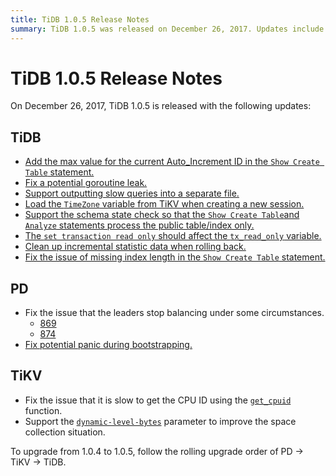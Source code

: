 ```yaml
---
title: TiDB 1.0.5 Release Notes
summary: TiDB 1.0.5 was released on December 26, 2017. Updates include adding max value for Auto_Increment ID, fixing goroutine leak, supporting output of slow queries to separate file, loading TimeZone variable from TiKV, and more. PD fixes include balancing leaders and potential panic during bootstrapping. TiKV fixes slow CPU ID retrieval and supports dynamic-level-bytes parameter. Upgrade order is PD -> TiKV -> TiDB.
---
```


# TiDB 1.0.5 Release Notes

On December 26, 2017, TiDB 1.0.5 is released with the following updates:

## TiDB

- [Add the max value for the current Auto_Increment ID in the `Show Create Table` statement.](https://github.com/pingcap/tidb/pull/5489)
- [Fix a potential goroutine leak.](https://github.com/pingcap/tidb/pull/5486)
- [Support outputting slow queries into a separate file.](https://github.com/pingcap/tidb/pull/5484)
- [Load the `TimeZone` variable from TiKV when creating a new session.](https://github.com/pingcap/tidb/pull/5479)
- [Support the schema state check so that the `Show Create Table`and `Analyze` statements process the public table/index only.](https://github.com/pingcap/tidb/pull/5474)
- [The `set transaction read only` should affect the `tx_read_only` variable.](https://github.com/pingcap/tidb/pull/5491)
- [Clean up incremental statistic data when rolling back.](https://github.com/pingcap/tidb/pull/5391)
- [Fix the issue of missing index length in the `Show Create Table` statement.](https://github.com/pingcap/tidb/pull/5421)

## PD

- Fix the issue that the leaders stop balancing under some circumstances.
    - [869](https://github.com/pingcap/pd/pull/869)
    - [874](https://github.com/pingcap/pd/pull/874)
- [Fix potential panic during bootstrapping.](https://github.com/pingcap/pd/pull/889)

## TiKV

- Fix the issue that it is slow to get the CPU ID using the [`get_cpuid`](https://github.com/pingcap/tikv/pull/2611) function.
- Support the [`dynamic-level-bytes`](https://github.com/pingcap/tikv/pull/2605) parameter to improve the space collection situation.

To upgrade from 1.0.4 to 1.0.5, follow the rolling upgrade order of PD -> TiKV -> TiDB.
